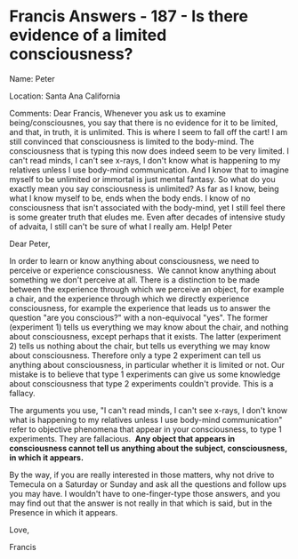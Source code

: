 # Francis Answers - 187 - Is there evidence of a limited consciousness?

Name: Peter&nbsp;

Location: Santa Ana California&nbsp;

Comments: Dear Francis, Whenever you ask us to examine being/consciousnes, you say that there is no evidence for it to be limited, and that, in truth, it is unlimited. This is where I seem to fall off the cart! I am still convinced that consciousness is limited to the body-mind. The consciousness that is typing this now does indeed seem to be very limited. I can't read minds, I can't see x-rays, I don't know what is happening to my relatives unless I use body-mind communication. And I know that to imagine myself to be unlimited or immortal is just mental fantasy. So what do you exactly mean you say consciousness is unlimited? As far as I know, being what I know myself to be, ends when the body ends. I know of no consciousness that isn't associated with the body-mind, yet I still feel there is some greater truth that eludes me. Even after decades of intensive study of advaita, I still can't be sure of what I really am. Help! Peter

Dear Peter,

In order to learn or know anything about consciousness, we need to perceive or experience consciousness.&nbsp; We cannot know anything about something we don't perceive at all. There is a distinction to be made between the experience through which we perceive an object, for example a chair, and the experience through which we directly experience consciousness, for example the experience that leads us to answer the question &quot;are you conscious?&quot; with a non-equivocal &quot;yes&quot;. The former (experiment 1) tells us everything we may know about the chair, and nothing about consciousness, except perhaps that it exists. The latter (experiment 2) tells us nothing about the chair, but tells us everything we may know about consciousness. Therefore only a type 2 experiment can tell us anything about consciousness, in particular whether it is limited or not. Our mistake is to believe that type 1 experiments can give us some knowledge about consciousness that type 2 experiments couldn't provide. This is a fallacy.&nbsp;

The arguments you use, &quot;I can't read minds, I can't see x-rays, I don't know what is happening to my relatives unless I use body-mind communication&quot; refer to objective phenomena that appear in your consciousness, to type 1 experiments. They are fallacious.&nbsp; **Any object that appears in consciousness cannot tell us anything about the subject, consciousness, in which it appears.&nbsp;**

By the way, if you are really interested in those matters, why not drive to Temecula on a Saturday or Sunday and ask all the questions and follow ups you may have. I wouldn't have to one-finger-type those answers, and you may find out that the answer is not really in that which is said, but in the Presence in which it appears.

Love,

Francis

